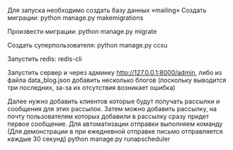 Для запуска необходимо создать базу данных «mailing»
Создать миграции: 
python manage.py makemigrations

Произвести миграции:
python manage.py migrate

Создать суперпользователя:
python manage.py ccsu

Запустить redis:
redis-cli

Запустить сервер и через админку http://127.0.0.1:8000/admin, либо из файла data_blog.json добавить несколько блогов (поскольку выводится три последних, за-за их отсутствия возникает ошибка)
 
Далее нужно добавить клиентов которые будут получать рассылки и сообщения для этих рассылок. 
Затем можно добавить рассылку, на почту пользователям которых добавили в рассылку сразу придет первое сообщение.
Для автоматизации отправки выполняем команду (Для демонстрации в при ежедневной отправке письмо отправляется каждые 30 секунд)
python manage.py runapscheduler
